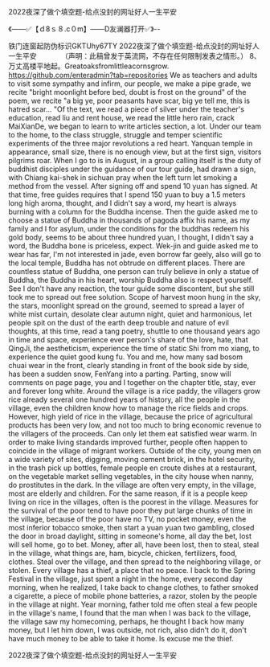 2022夜深了做个填空题-给点没封的网址好人一生平安

《——✅【ｄ8ｓ８.c０m】——D友澜器打开✅》--

铁门连窗起防伪标识GKTUhy67TY
2022夜深了做个填空题-给点没封的网址好人一生平安　　　　（声明：此稿曾发于英流网，不存在任何限制发表之情形。）
	8、万丈高楼平地起。Greatoaksfromlittleacornsgrow.
https://github.com/enteradmin?tab=repositories
We as teachers and adults to visit some sympathy and infirm, our people, we make a pipe grade, we recite "bright moonlight before bed, doubt is frost on the ground" of the poem, we recite "a big ye, poor peasants have scar, big ye tell me, this is hatred scar...
"Of the text, we read a piece of silver under the teacher's education, read liu and rent house, we read the little hero rain, crack MaiXianDe, we began to learn to write articles section, a lot.
Under our team to the home, to the class struggle, struggle and temper scientific experiments of the three major revolutions a red heart.
Yanquan temple in appearance, small size, there is no enough view, but at the first sign, visitors pilgrims roar.
When I go to is in August, in a group calling itself is the duty of buddhist disciples under the guidance of our tour guide, had drawn a sign, with Chiang kai-shek in sichuan pray when the left turn let smoking a method from the vessel.
After signing off and spend 10 yuan has signed.
At that time, free guides requires that I spend 150 yuan to buy a 1.5 meters long high aroma, thought, and I didn't say a word, my heart is always burning with a column for the Buddha incense.
Then the guide asked me to choose a statue of Buddha in thousands of pagoda affix his name, as my family and I for asylum, under the conditions for the buddhas redeem his gold body, seems to be about three hundred yuan, I thought, I didn't say a word, the Buddha bone is priceless, expect.
Wek-jin and guide asked me to wear has far, I'm not interested in jade, even borrow far geely, also will go to the local temple, Buddha has not obtrude on different places.
There are countless statue of Buddha, one person can truly believe in only a statue of Buddha, the Buddha in his heart, worship Buddha also is respect yourself.
See I don't have any reaction, the tour guide some discontent, but she still took me to spread out free solution.
Scope of harvest moon hung in the sky, the stars, moonlight spread on the ground, seemed to spread a layer of white mist curtain, desolate clear autumn night, quiet and harmonious, let people spit on the dust of the earth deep trouble and nature of evil thoughts, at this time, read a tang poetry, shuttle to one thousand years ago in time and space, experience ever person's share of the love, hate, that QingJi, the aestheticism, experience the time of static Shi from mo xiang, to experience the quiet good kung fu.
You and me, how many sad bosom chuai wear in the front, clearly standing in front of the book side by side, has been a sudden snow, FenYang into a parting.
Parting, snow will comments on page page, you and I together on the chapter title, stay, ever and forever long white.
Around the village is a rice paddy, the villagers grow rice already several one hundred years of history, all the people in the village, even the children know how to manage the rice fields and crops.
However, high yield of rice in the village, because the price of agricultural products has been very low, and not too much to bring economic revenue to the villagers of the proceeds.
Can only let them eat satisfied wear warm.
In order to make living standards improved further, people often happen to coincide in the village of migrant workers.
Outside of the city, young men on a wide variety of sites, digging, moving cement brick, in the hotel security, in the trash pick up bottles, female people en croute dishes at a restaurant, on the vegetable market selling vegetables, in the city house when nanny, do prostitutes in the dark.
In the village are often very empty, in the village, most are elderly and children.
For the same reason, if it is a people keep living on rice in the villages, often is the poorest in the village.
Measures for the survival of the poor tend to have poor they put large chunks of time in the village, because of the poor have no TV, no pocket money, even the most inferior tobacco smoke, then start a yuan yuan two gambling, closed the door in broad daylight, sitting in someone's home, all day the bet, lost will sell home, go to bet.
Money, after all, have been lost, then to steal, steal in the village, what things are, ham, bicycle, chicken, fertilizers, food, clothes.
Steal over the village, and then spread to the neighboring village, or stolen.
Every village has a thief, a place that no peace.
I back to the Spring Festival in the village, just spent a night in the home, every second day morning, when he realized, I take back to change clothes, to father smoked a cigarette, a piece of mobile phone batteries, a razor, stolen by the people in the village at night.
Year morning, father told me often steal a few people in the village's name, I found that the man when I was back to the village, the village saw my homecoming, perhaps, he thought I back how many money, but I let him down, I was outside, not rich, also didn't do it, don't have much money to be able to take it home.
Is excuse me the thief.




2022夜深了做个填空题-给点没封的网址好人一生平安
